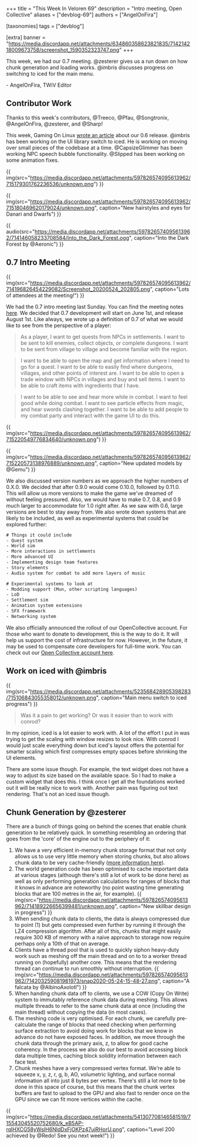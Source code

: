 +++
title = "This Week In Veloren 69"
description = "Intro meeting, Open Collective"
aliases = ["devblog-69"]
authors = ["AngelOnFira"]

[taxonomies]
tags = ["devblog"]

[extra]
banner = "https://media.discordapp.net/attachments/634860358623821835/714214218009673758/screenshot_1590352323747.png"
+++

This week, we had our 0.7 meeting. @zesterer gives us a run down on how chunk
generation and loading works. @imbris discusses progress on switching to iced
for the main menu.

\- AngelOnFira, TWiV Editor

## Contributor Work

Thanks to this week's contributors, @Treeco, @Pfau, @Songtronix, @AngelOnFira, @zesterer, and @Sharp!

This week, Gaming On Linux [wrote an
article](https://www.gamingonlinux.com/2020/05/veloren-an-open-source-rpg-inspired-by-cube-world-has-a-new-release)
about our 0.6 release. @imbris has been working on the UI library switch to
iced. He is working on moving over small pieces of the codebase at a time.
@CapsizeGlimmer has been working NPC speech bubble functionality. @Slipped has
been working on some animation fixes.

{{
  img(src="https://media.discordapp.net/attachments/597826574095613962/715179301762236536/unknown.png")
}}

{{
  img(src="https://media.discordapp.net/attachments/597826574095613962/715180469620179024/unknown.png",
  caption="New hairstyles and eyes for Danari and Dwarfs")
}}

{{
  audio(src="https://media.discordapp.net/attachments/597826574095613962/714146058233708584/Into_the_Dark_Forest.ogg",
  caption="Into the Dark Forest by @Aeronic")
}}

## 0.7 Intro Meeting

{{
  img(src="https://media.discordapp.net/attachments/597826574095613962/714196826454229082/Screenshot_20200524_202805.png",
  caption="Lots of attendees at the meeting!")
}}

We had the 0.7 intro meeting last Sunday. You can find the meeting notes
[here](https://docs.google.com/document/d/1Z-8-bIhQF1-HXHrfhRV_yTIwtr7kMZa0qXJgTmbZrEM/edit).
We decided that 0.7 development will start on June 1st, and release August 1st.
Like always, we wrote up a definition of 0.7 of what we would like to see from
the perspective of a player:

> As a player, I want to get quests from NPCs in settlements. I want to be sent
> to kill enemies, collect objects, or complete dungeons. I want to be sent from
> village to village and become familiar with the region.

> I want to be able to open the map and get information where I need to go for a
> quest. I want to be able to easily find where dungeons, villages, and other
> points of interest are. I want to be able to open a trade window with NPCs in
> villages and buy and sell items. I want to be able to craft items with
> ingredients that I have.

> I want to be able to see and hear more while in combat. I want to feel good
> while doing combat. I want to see particle effects from magic, and hear swords
> clashing together. I want to be able to add people to my combat party and
> interact with the game UI to do this.

{{
  img(src="https://media.discordapp.net/attachments/597826574095613962/715220549776834640/unknown.png")
}}

{{
  img(src="https://media.discordapp.net/attachments/597826574095613962/715220573138976889/unknown.png",
  caption="New updated models by @Gemu")
}}

We also discussed version numbers as we approach the higher numbers of 0.X.0. We
decided that after 0.9.0 would come 0.10.0, followed by 0.11.0. This will allow
us more versions to make the game we've dreamed of without feeling pressured.
Also, we would have to make 0.7, 0.8, and 0.9 much larger to accommodate for 1.0
right after. As we saw with 0.6, large versions are best to stay away from. We
also wrote down systems that are likely to be included, as well as experimental
systems that could be explored further:

```txt
# Things it could include
- Quest system
- World sim
- More interactions in settlements
- More advanced UI
- Implementing design team features
- Story elements
- Audio system for combat to add more layers of music

# Experimental systems to look at
- Modding support (Mun, other scripting languages)
- LoD
- Settlement sim
- Animation system extensions
- SFX framework
- Networking system
```

We also officially announced the rollout of our OpenCollective account. For
those who want to donate to development, this is the way to do it. It will help
us support the cost of infrastructure for now. However, in the future, it may be
used to compensate core developers for full-time work. You can check out our
[Open Collective account here](https://opencollective.com/veloren).

## Work on iced with @imbris

{{
  img(src="https://media.discordapp.net/attachments/523568428905398283/715106843055358012/unknown.png",
  caption="Main menu switch to iced progress")
}}

> Was it a pain to get working? Or was it easier than to work with conrod?

In my opinion, iced is a lot easier to work with. A lot of the effort I put in
was trying to get the scaling with window resizes to look nice. With conrod I
would just scale everything down but iced's layout offers the potential for
smarter scaling which first compresses empty spaces before shrinking the UI
elements.

There are some issue though. For example, the text widget does not have a way to
adjust its size based on the available space. So I had to make a custom widget
that does this. I think once I get all the foundations worked out it will be
really nice to work with. Another pain was figuring out text rendering. That's
not an iced issue though.

## Chunk Generation by @zesterer

There are a bunch of things going on behind the scenes that enable chunk
generation to be relatively quick. In something resembling an ordering that goes
from the 'core' of the engine out to the periphery of it:

1. We have a very efficient in-memory chunk storage format that not only allows
   us to use very little memory when storing chunks, but also allows chunk data
   to be very cache-friendly ([more information
   here](https://veloren.net/devblog-16/)).
2. The world generation code has been optimised to cache important data at
   various stages (although there's still a lot of work to be done here) as well
   as only performing generation calculations for ranges of blocks that it knows
   in advance are noteworthy (no point wasting time generating blocks that are
   100 metres in the air, for example).
{{
  img(src="https://media.discordapp.net/attachments/597826574095613962/714189226656399481/unknown.png",
  caption="New skillbar design in progress")
}}
3. When sending chunk data to clients, the data is always compressed due to
   point (1) but gets compressed even further by running it through the LZ4
   compression algorithm. After all of this, chunks that might easily require
   300 KB of memory with a naive approach to storage now require perhaps only a
   10th of that on average.
4. Clients have a thread pool that is used to quickly siphon heavy-duty work
   such as meshing off the main thread and on to to a worker thread running on
   (hopefully) another core. This means that the rendering thread can continue
   to run smoothly without interruption.
  {{
  img(src="https://media.discordapp.net/attachments/597826574095613962/714203259081981973/snap2020-05-24-15-48-27.png", caption="A falcata by @AlbinoAxolotl")
  }}
5. When handing chunk data off to clients, we use a COW (Copy On Write) system
   to immutably reference chunk data during meshing. This allows multiple
   threads to refer to the same chunk data at once (including the main thread)
   without copying the data (in most cases).
6. The meshing code is very optimised. For each chunk, we carefully
   pre-calculate the range of blocks that need checking when performing surface
   extraction to avoid doing work for blocks that we know in advance do not have
   exposed faces. In addition, we move through the chunk data through the
   primary axis, z, to allow for good cache coherency. In the process we also do
   our best to avoid accessing block data multiple times, caching block solidity
   information between each face test.
7. Chunk meshes have a very compressed vertex format. We're able to squeeze x,
   y, z, r, g, b, AO, volumetric lighting, and surface normal information all
   into just 8 bytes per vertex. There's still a lot more to be done in this
   space of course, but this means that the chunk vertex buffers are fast to
   upload to the GPU and also fast to render once on the GPU since we can fit
   more vertices within the cache.

{{
  img(src="https://media.discordapp.net/attachments/541307708146581519/715543045520752680/k_eB5AP-rqIHXCG58yWsIH6NIdDxFjOKPz47ujRHorU.png",
  caption="Level 200 achieved by @Redo! See you next week!")
}}
